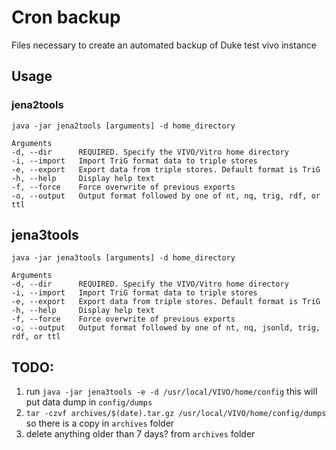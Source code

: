 # Cron backup

Files necessary to create an automated backup of Duke test vivo instance

## Usage

### jena2tools

    java -jar jena2tools [arguments] -d home_directory
    
    Arguments
    -d, --dir      REQUIRED. Specify the VIVO/Vitro home directory
    -i, --import   Import TriG format data to triple stores
    -e, --export   Export data from triple stores. Default format is TriG
    -h, --help     Display help text
    -f, --force    Force overwrite of previous exports
    -o, --output   Output format followed by one of nt, nq, trig, rdf, or ttl
    
## jena3tools

    java -jar jena3tools [arguments] -d home_directory
        
    Arguments
    -d, --dir      REQUIRED. Specify the VIVO/Vitro home directory
    -i, --import   Import TriG format data to triple stores
    -e, --export   Export data from triple stores. Default format is TriG
    -h, --help     Display help text
    -f, --force    Force overwrite of previous exports
    -o, --output   Output format followed by one of nt, nq, jsonld, trig, rdf, or ttl


## TODO:

1. run `java -jar jena3tools -e -d /usr/local/VIVO/home/config`
   this will put data dump in `config/dumps`
2. `tar -czvf archives/$(date).tar.gz /usr/local/VIVO/home/config/dumps`
   so there is a copy in `archives` folder
3. delete anything older than 7 days? from `archives` folder




